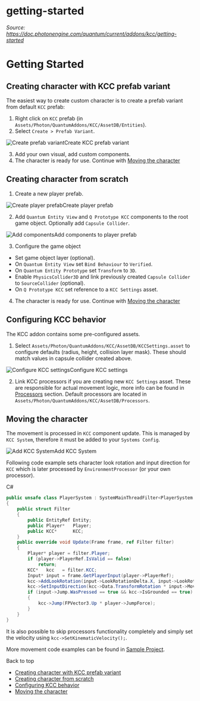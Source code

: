 # getting-started

_Source: https://doc.photonengine.com/quantum/current/addons/kcc/getting-started_

# Getting Started

## Creating character with KCC prefab variant

The easiest way to create custom character is to create a prefab variant from default `KCC` prefab:

1. Right click on `KCC` prefab (in `Assets/Photon/QuantumAddons/KCC/AssetDB/Entities`).
2. Select `Create > Prefab Variant`.

![Create prefab variant](/docs/img/quantum/v3/addons/kcc/create-prefab-variant.jpg)Create KCC prefab variant

3. Add your own visual, add custom components.
4. The character is ready for use. Continue with [Moving the character](/quantum/current/addons/kcc/getting-started#moving-the-character)

## Creating character from scratch

1. Create a new player prefab.

![Create player prefab](/docs/img/quantum/v3/addons/kcc/create-player-prefab.jpg)Create player prefab

2. Add `Quantum Entity View` and `Q Prototype KCC` components to the root game object. Optionally add `Capsule Collider`.

![Add components](/docs/img/quantum/v3/addons/kcc/add-kcc-components.jpg)Add components to player prefab

3. Configure the game object

- Set game object layer (optional).
- On `Quantum Entity View` set `Bind Behaviour` to `Verified`.
- On `Quantum Entity Prototype` set `Transform` to `3D`.
- Enable `PhysicsCollider3D` and link previously created `Capsule Collider` to `SourceCollider` (optional).
- On `Q Prototype KCC` set reference to a `KCC Settings` asset.

4. The character is ready for use. Continue with [Moving the character](/quantum/current/addons/kcc/getting-started#moving-the-character)

## Configuring KCC behavior

The KCC addon contains some pre-configured assets.

1. Select `Assets/Photon/QuantumAddons/KCC/AssetDB/KCCSettings.asset` to configure defaults (radius, height, collision layer mask). These should match values in capsule collider created above.

![Configure KCC settings](/docs/img/quantum/v3/addons/kcc/kcc-settings.jpg)Configure KCC settings

2. Link KCC processors if you are creating new `KCC Settings` asset. These are responsible for actual movement logic, more info can be found in [Processors](/quantum/current/addons/kcc/processors) section. Default processors are located in `Assets/Photon/QuantumAddons/KCC/AssetDB/Processors`.

## Moving the character

The movement is processed in `KCC` component update. This is managed by `KCC System`, therefore it must be added to your `Systems Config`.

![Add KCC System](/docs/img/quantum/v3/addons/kcc/kcc-system.jpg)Add KCC System

Following code example sets character look rotation and input direction for `KCC` which is later processed by `EnvironmentProcessor` (or your own processor).

C#

```csharp
public unsafe class PlayerSystem : SystemMainThreadFilter<PlayerSystem.Filter>
{
    public struct Filter
    {
        public EntityRef Entity;
        public Player*   Player;
        public KCC*      KCC;
    }
    public override void Update(Frame frame, ref Filter filter)
    {
        Player* player = filter.Player;
        if (player->PlayerRef.IsValid == false)
            return;
        KCC*   kcc   = filter.KCC;
        Input* input = frame.GetPlayerInput(player->PlayerRef);
        kcc->AddLookRotation(input->LookRotationDelta.X, input->LookRotationDelta.Y);
        kcc->SetInputDirection(kcc->Data.TransformRotation * input->MoveDirection.XOY);
        if (input->Jump.WasPressed == true && kcc->IsGrounded == true)
        {
            kcc->Jump(FPVector3.Up * player->JumpForce);
        }
    }
}

```

It is also possible to skip processors functionality completely and simply set the velocity using `kcc->SetKinematicVelocity();`.

More movement code examples can be found in [Sample Project](/quantum/current/addons/kcc/sample-project).

Back to top

- [Creating character with KCC prefab variant](#creating-character-with-kcc-prefab-variant)
- [Creating character from scratch](#creating-character-from-scratch)
- [Configuring KCC behavior](#configuring-kcc-behavior)
- [Moving the character](#moving-the-character)